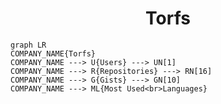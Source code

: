 <h1 align="center">Torfs</h1>

```mermaid
graph LR
COMPANY_NAME{Torfs}
COMPANY_NAME ---> U{Users} ---> UN[1]
COMPANY_NAME ---> R{Repositories} ---> RN[16]
COMPANY_NAME ---> G{Gists} ---> GN[10]
COMPANY_NAME ---> ML{Most Used<br>Languages}
```
